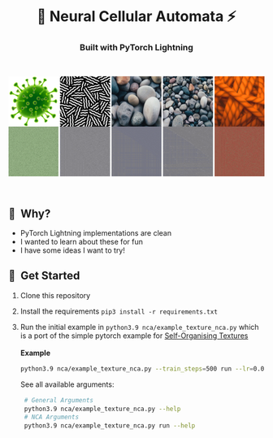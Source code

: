 <p align="center">
    <h1 align="center">🦠️ Neural Cellular Automata ⚡️</h1>
    <h3 align="center">Built with PyTorch Lightning</h3>
</p>

<br/>

<p align="center">
    <img align="center" src="resources/docs/in.png"/>
    <img align="center" src="resources/docs/out_col64_comp128.gif"/>
</p>

<br/>

## 🔬 &nbsp;Why?

- PyTorch Lightning implementations are clean
- I wanted to learn about these for fun
- I have some ideas I want to try!

## 🧪 &nbsp;Get Started

1. Clone this repository

2. Install the requirements `pip3 install -r requirements.txt`

3. Run the initial example in `python3.9 nca/example_texture_nca.py` which is a port of the
   simple pytorch example for [Self-Organising Textures](https://distill.pub/selforg/2021/textures/)
   </br></br>
   **Example**
   ```bash
   python3.9 nca/example_texture_nca.py --train_steps=500 run --lr=0.0005
   ```
   
   See all available arguments:

   ```bash
    # General Arguments
    python3.9 nca/example_texture_nca.py --help
    # NCA Arguments
    python3.9 nca/example_texture_nca.py run --help
    ```
